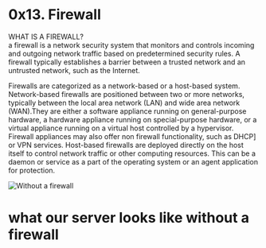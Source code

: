 # 0x13. Firewall  

WHAT IS A FIREWALL?  
a firewall is a network security system that monitors and controls incoming and outgoing network traffic based on predetermined security rules. A firewall typically establishes a barrier between a trusted network and an untrusted network, such as the Internet.  

Firewalls are categorized as a network-based or a host-based system. Network-based firewalls are positioned between two or more networks, typically between the local area network (LAN) and wide area network (WAN).They are either a software appliance running on general-purpose hardware, a hardware appliance running on special-purpose hardware, or a virtual appliance running on a virtual host controlled by a hypervisor. Firewall appliances may also offer non firewall functionality, such as DHCP] or VPN services. Host-based firewalls are deployed directly on the host itself to control network traffic or other computing resources. This can be a daemon or service as a part of the operating system or an agent application for protection.  


![Without a firewall](https://s3.amazonaws.com/intranet-projects-files/holbertonschool-sysadmin_devops/155/holbertonschool-firewall.gif)  
# what our server looks like without a firewall
